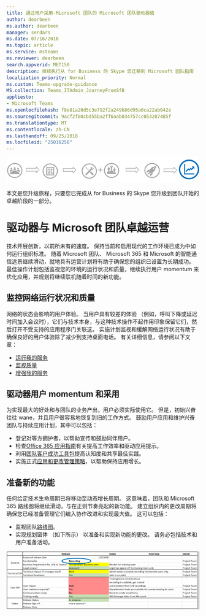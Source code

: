 ```yaml
---
title: 通过用户采用-Microsoft 团队的 Microsoft 团队驱动器值
author: dearbeen
ms.author: dearbeen
manager: serdars
ms.date: 07/16/2018
ms.topic: article
ms.service: msteams
ms.reviewer: dearbeen
search.appverid: MET150
description: 继续执行从 for Business 的 Skype 您迁移到 Microsoft 团队指南
localization_priority: Normal
ms.custom: Teams-upgrade-guidance
MS.collection: Teams_ITAdmin_JourneyFromSfB
appliesto:
- Microsoft Teams
ms.openlocfilehash: f8e81a20d5c3e792f2a249b86d95a0ca22ab042e
ms.sourcegitcommit: 9acf2f80cbd55ba2ff6aab034757cc053287485f
ms.translationtype: MT
ms.contentlocale: zh-CN
ms.lasthandoff: 09/25/2018
ms.locfileid: "25016258"
---
```

![升级旅程，重点强调卓越阶段的阶段](media/upgrade-banner-op-excellence.png "升级旅程，重点强调卓越阶段的阶段")

本文是您升级旅程，只要您已完成从 for Business 的 Skype 您升级到团队开始的卓越阶段的一部分。

# <a name="drive-operational-excellence-with-microsoft-teams"></a>驱动器与 Microsoft 团队卓越运营

技术开展创新，以前所未有的速度。 保持当前和启用现代的工作环境已成为中如何运行组织标准。 随着 Microsoft 团队、 Microsoft 365 和 Microsoft 的智能通信远景继续滑动，就地具有运营计划将有助于确保您的组织已设置为长期成功。 最佳操作计划包括监视您的环境的运行状况和质量，继续执行用户 momentum 来优化应用，并规划将继续联机随着时间的新功能。

## <a name="monitor-for-network-health-and-quality"></a>监控网络运行状况和质量

网络的状态会影响的用户体验。 当用户具有较差的体验 （例如，呼叫下降或延迟时间加入会议时），它们与技术本身，与这种技术操作不起作用印象保留它们，然后打开不受支持的应用程序门关联这。 实施计划监视和缓解网络运行状况有助于确保良好的用户体验除了减少到支持桌面电话。 有关详细信息，请参阅以下文章：

-   [运行我的服务](upgrade-operate-my-service.md)
-   [监视质量](upgrade-monitor-quality.md)
-   [增强我的服务](upgrade-enhance-my-service.md)

## <a name="drive-user-momentum-and-adoption"></a>驱动器用户 momentum 和采用

为实现最大的好处和与团队的业务产出，用户必须实际使用它。 但是，初始兴奋往往 wane，并且用户很容易地恢复到旧的工作方式。 鼓励用户应用和维护兴奋团队与持续应用计划，其中可以包括：

-   登记对等方拥护者，以帮助宣传和鼓励同伴用户。
-   检查[Office 365 应用指南](https://go.microsoft.com/fwlink/?linkid=859045)有关提高工作效率和驱动应用提示。
-   利用[团队客户成功工具包](https://download.microsoft.com/download/A/E/9/AE984CD4-CF4B-41E7-9ABD-6735E3F01897/MicrosoftTeamsCustomerSuccessKit.zip)提高认知度和共享最佳实践。
-   实施正式[应用和更改管理策略](http://www.successwithteams.com/)，以帮助保持应用增长。

## <a name="prepare-for-new-functionality"></a>准备新的功能

任何给定技术生命周期已将移动至动态增长周期。 这意味着，团队和 Microsoft 365 路线图将继续滑动，与在正则节奏亮起的新功能。 建立组织内的更改周期将确保您已经准备管理它们编入协作改进和实现最大值。 这可以包括：

-   监视团队[路线图](https://products.office.com/business/office-365-roadmap?filters=microsoft%20teams)。
-   实现规划窗体 （如下所示） 以准备和实现新功能的更改。 请务必包括技术和用户准备活动。

![示例窗体显示预期的发布日期和注释有关与下一个步骤和所有者一起列出的新增功能](media/upgrade-change-plan-form.png "示例窗体显示预期的发布日期和注释有关与下一个步骤和所有者一起列出的新增功能")
